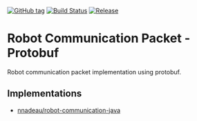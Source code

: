 [![GitHub tag](https://img.shields.io/github/tag/nnadeau/robot-communication-packet-proto.svg?maxAge=2592000?style=flat-square)](https://github.com/nnadeau/robot-communication-packet-proto/releases)
[![Build Status](https://travis-ci.org/nnadeau/robot-communication-packet-proto.svg?branch=master)](https://travis-ci.org/nnadeau/robot-communication-packet-proto)
[![Release](https://jitpack.io/v/nnadeau/robot-communication-packet-proto.svg)](https://jitpack.io/#nnadeau/robot-communication-packet-proto)

# Robot Communication Packet - Protobuf
Robot communication packet implementation using protobuf.

## Implementations
- [nnadeau/robot-communication-java](https://github.com/nnadeau/robot-communication-java)
